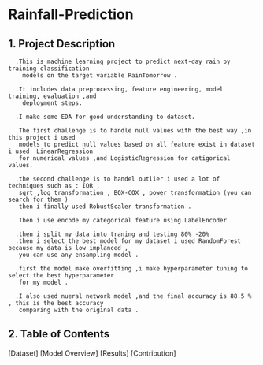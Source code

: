 # Rainfall-Prediction

## 1. Project Description

      .This is machine learning project to predict next-day rain by training classification 
        models on the target variable RainTomorrow .

      .It includes data preprocessing, feature engineering, model training, evaluation ,and 
        deployment steps.

      .I make some EDA for good understanding to dataset.

      .The first challenge is to handle null values with the best way ,in this project i used 
       models to predict null values based on all feature exist in dataset i used  LinearRegression
       for numerical values ,and LogisticRegression for catigorical values.
         
      .the second challenge is to handel outlier i used a lot of techniques such as : IQR , 
       sqrt ,log transformation , BOX-COX , power transformation (you can search for them ) 
       then i finally used RobustScaler transformation .

      .Then i use encode my categorical feature using LabelEncoder .

      .then i split my data into traning and testing 80% -20% 
      .then i select the best model for my dataset i used RandomForest because my data is low implanced ,
       you can use any ensampling model .

      .first the model make overfitting ,i make hyperparameter tuning to select the best hyperparameter 
       for my model .

      .I also used nueral network model ,and the final accuracy is 88.5 % , this is the best accuracy 
       comparing with the original data .

       
## 2. Table of Contents

[Dataset]
[Model Overview]
[Results]
[Contribution]

        







        
